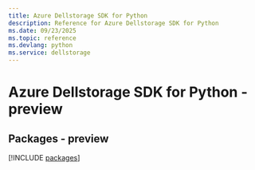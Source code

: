```yaml
---
title: Azure Dellstorage SDK for Python
description: Reference for Azure Dellstorage SDK for Python
ms.date: 09/23/2025
ms.topic: reference
ms.devlang: python
ms.service: dellstorage
---
```

# Azure Dellstorage SDK for Python - preview
## Packages - preview
[!INCLUDE [packages](dellstorage-index.md)]